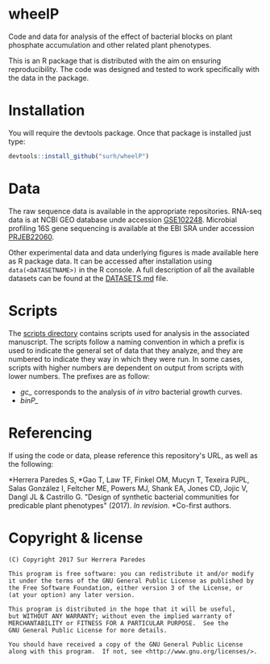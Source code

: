# wheelP

Code and data for analysis of the effect of bacterial blocks on plant phosphate
accumulation and other related plant phenotypes.

This is an R package that is distributed with the aim on ensuring reproducibility.
The code was designed and tested to work specifically with the data in the package.

# Installation

You will require the devtools package. Once that package is installed just type:

```r
devtools::install_github("surh/wheelP")
```

# Data

The raw sequence data is available in the appropriate repositories. RNA-seq data is at NCBI GEO
database unde accession [GSE102248](https://www.ncbi.nlm.nih.gov/geo/query/acc.cgi?acc=GSE102248).
Microbial profiling 16S gene sequencing is available at the EBI SRA under accession [PRJEB22060](https://www.ebi.ac.uk/ena/data/view/PRJEB22060).

Other experimental data and data underlying figures is made available here as R package data. It can be accessed after installation using `data(<DATASETNAME>)` in the R console. A full description of all the available datasets can be found at the [DATASETS.md](DATASETS.md) file.

# Scripts

The [scripts directory](inst/scripts/) contains scripts used for analysis in the associated manuscript.
The scripts follow a naming convention in which a prefix is used to indicate the general set of
data that they analyze, and they are numbered to indicate they way in which they were run. In some
cases, scripts with higher numbers are dependent on output from scripts with lower numbers. The prefixes
are as follow:
* *gc\_* corresponds to the analysis of *in vitro* bacterial growth curves.
* *binP\_*

# Referencing

If using the code or data, please reference this repository's URL, as well as the following:

\*Herrera Paredes S, \*Gao T, Law TF, Finkel OM, Mucyn T, Texeira PJPL, Salas González I,
Feltcher ME, Powers MJ, Shank EA, Jones CD, Jojic V, Dangl JL & Castrillo G. "Design of 
synthetic bacterial communities for predicable plant phenotypes" (2017). *In revision*.
\*Co-first authors.

# Copyright & license

    (C) Copyright 2017 Sur Herrera Paredes

    This program is free software: you can redistribute it and/or modify
    it under the terms of the GNU General Public License as published by
    the Free Software Foundation, either version 3 of the License, or
    (at your option) any later version.

    This program is distributed in the hope that it will be useful,
    but WITHOUT ANY WARRANTY; without even the implied warranty of
    MERCHANTABILITY or FITNESS FOR A PARTICULAR PURPOSE.  See the
    GNU General Public License for more details.

    You should have received a copy of the GNU General Public License
    along with this program.  If not, see <http://www.gnu.org/licenses/>.

